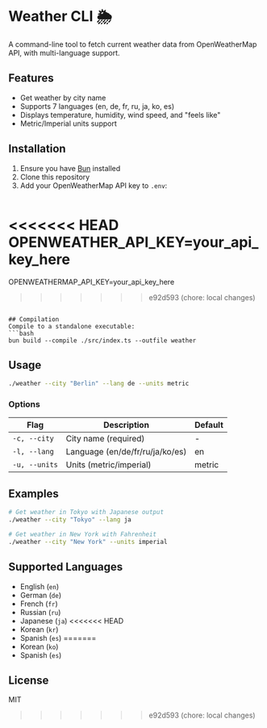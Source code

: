 # Weather CLI 🌦️

A command-line tool to fetch current weather data from OpenWeatherMap API, with multi-language support.

## Features
- Get weather by city name
- Supports 7 languages (en, de, fr, ru, ja, ko, es)
- Displays temperature, humidity, wind speed, and "feels like"
- Metric/Imperial units support

## Installation
1. Ensure you have [Bun](https://bun.sh/) installed
2. Clone this repository
3. Add your OpenWeatherMap API key to `.env`:
   ```env
<<<<<<< HEAD
   OPENWEATHER_API_KEY=your_api_key_here
=======
   OPENWEATHERMAP_API_KEY=your_api_key_here
>>>>>>> e92d593 (chore: local changes)
   ```

## Compilation
Compile to a standalone executable:
```bash
bun build --compile ./src/index.ts --outfile weather
```

## Usage
```bash
./weather --city "Berlin" --lang de --units metric
```

### Options
| Flag           | Description                          | Default |
|----------------|--------------------------------------|---------|
| `-c, --city`   | City name (required)                 | -       |
| `-l, --lang`   | Language (en/de/fr/ru/ja/ko/es)      | en      |
| `-u, --units`  | Units (metric/imperial)              | metric  |

## Examples
```bash
# Get weather in Tokyo with Japanese output
./weather --city "Tokyo" --lang ja

# Get weather in New York with Fahrenheit
./weather --city "New York" --units imperial
```

## Supported Languages
- English (`en`)
- German (`de`)
- French (`fr`)
- Russian (`ru`)
- Japanese (`ja`)
<<<<<<< HEAD
- Korean (`kr`)
- Spanish (`es`)
=======
- Korean (`ko`)
- Spanish (`es`)

## License
MIT
>>>>>>> e92d593 (chore: local changes)
